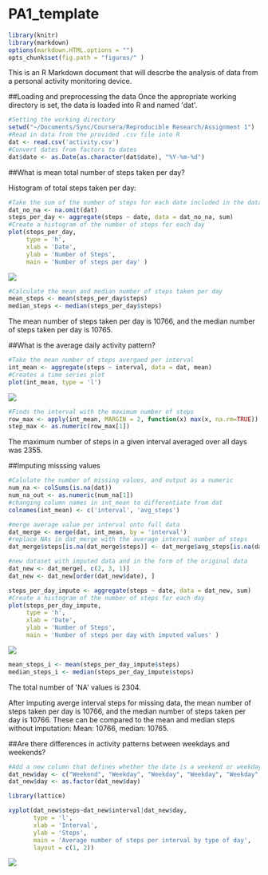 # PA1_template


```r
library(knitr)
library(markdown)
options(markdown.HTML.options = "")
opts_chunk$set(fig.path = "figures/" )
```

This is an R Markdown document that will descrbe the analysis of data from a personal activity monitoring device.

##Loading and preprocessing the data
Once the appropriate working directory is set, the data is loaded into R and named 'dat'.


```r
#Setting the working directory
setwd("~/Documents/Sync/Coursera/Reproducible Research/Assignment 1")
#Read in data from the provided .csv file into R
dat <- read.csv('activity.csv')
#Convert dates from factors to dates
dat$date <- as.Date(as.character(dat$date), "%Y-%m-%d")
```

##What is mean total number of steps taken per day?

Histogram of total steps taken per day:


```r
#Take the sum of the number of steps for each date included in the data set
dat_no_na <- na.omit(dat)
steps_per_day <- aggregate(steps ~ date, data = dat_no_na, sum)
#Create a histogram of the number of steps for each day
plot(steps_per_day, 
     type = 'h', 
     xlab = 'Date', 
     ylab = 'Number of Steps', 
     main = 'Number of steps per day' )
```

![](figures/unnamed-chunk-2-1.png) 

```r
#Calculate the mean and median number of steps taken per day
mean_steps <- mean(steps_per_day$steps)
median_steps <- median(steps_per_day$steps)
```

The mean number of steps taken per day is 10766, and the median number of steps taken per day is 10765. 

##What is the average daily activity pattern?


```r
#Take the mean number of steps avergaed per interval
int_mean <- aggregate(steps ~ interval, data = dat, mean)
#Creates a time series plot
plot(int_mean, type = 'l')
```

![](figures/unnamed-chunk-3-1.png) 

```r
#Finds the interval with the maximum number of steps
row_max <- apply(int_mean, MARGIN = 2, function(x) max(x, na.rm=TRUE))
step_max <- as.numeric(row_max[1])
```

The maximum number of steps in a given interval averaged over all days was 2355.

##Imputing misssing values


```r
#Calulate the number of missing values, and output as a numeric
num_na <- colSums(is.na(dat))
num_na_out <- as.numeric(num_na[1])
#changing column names in int_mean to differentiate from dat
colnames(int_mean) <- c('interval', 'avg_steps')

#merge average value per interval onto full data
dat_merge <- merge(dat, int_mean, by = 'interval')
#replace NAs in dat_merge with the average interval number of steps
dat_merge$steps[is.na(dat_merge$steps)] <- dat_merge$avg_steps[is.na(dat_merge$steps)]

#new dataset with imputed data and in the form of the original data
dat_new <- dat_merge[, c(2, 3, 1)]
dat_new <- dat_new[order(dat_new$date), ]

steps_per_day_impute <- aggregate(steps ~ date, data = dat_new, sum)
#Create a histogram of the number of steps for each day
plot(steps_per_day_impute, 
     type = 'h', 
     xlab = 'Date', 
     ylab = 'Number of Steps', 
     main = 'Number of steps per day with imputed values' )
```

![](figures/unnamed-chunk-4-1.png) 

```r
mean_steps_i <- mean(steps_per_day_impute$steps)
median_steps_i <- median(steps_per_day_impute$steps)
```

The total number of 'NA' values is 2304.

After imputing averge interval steps for missing data, the mean number of steps taken per day is 10766, and the median number of steps taken per day is 10766. These can be compared to the mean and median steps without imputation: Mean: 10766, median: 10765.

##Are there differences in activity patterns between weekdays and weekends?


```r
#Add a new column that defines whether the date is a weekend or weekday
dat_new$day <- c("Weekend", "Weekday", "Weekday", "Weekday", "Weekday", "Weekday", "Weekend")[as.POSIXlt(dat_new$date)$wday + 1]
dat_new$day <- as.factor(dat_new$day)

library(lattice)

xyplot(dat_new$steps~dat_new$interval|dat_new$day, 
       type = 'l',
       xlab = 'Interval',
       ylab = 'Steps',
       main = 'Average number of steps per interval by type of day',
       layout = c(1, 2))
```

![](figures/unnamed-chunk-5-1.png) 
